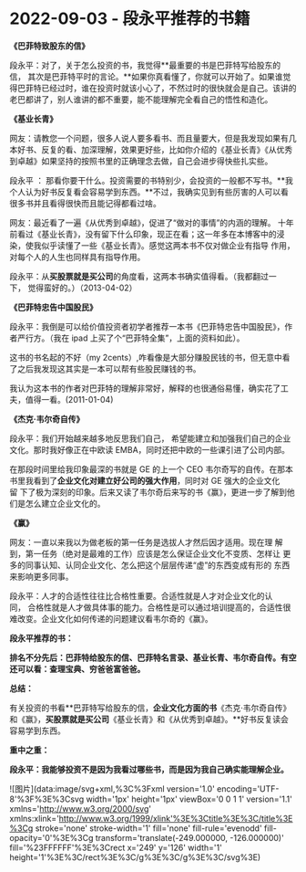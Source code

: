 # 2022-09-03 - 段永平推荐的书籍

**《巴菲特致股东的信》**

段永平：对了，关于怎么投资的书，我觉得**最重要的书是巴菲特写给股东的信， 其次是巴菲特平时的言论。**如果你真看懂了，你就可以开始了。如果谁觉得巴菲特已经过时，谁在投资时就该小心了，不然过时的很快就会是自己。该讲的老巴都讲了，别人谁讲的都不重要，能不能理解完全看自己的悟性和造化。

**《基业长青》**

网友：请教您一个问题，很多人说人要多看书、而且量要大，但是我发现如果有几本好书、反复的看、加深理解，效果更好些，比如你介绍的《基业长青》《从优秀到卓越》如果坚持的按照书里的正确理念去做，自己会进步得快些扎实些。

段永平 ： 那看你要干什么。投资需要的书特别少，会投资的一般都不写书。**我个人认为好书反复看会容易学到东西。**不过，我确实见到有些厉害的人可以看很多书并且看得很快而且能记得都看过啥。

网友：最近看了一遍《从优秀到卓越》，促进了“做对的事情”的内涵的理解。 十年前看过《基业长青》，没有留下什么印象，现正在看；这一年多在本博客中的浸染，使我似乎读懂了一些《基业长青》。感觉这两本书不仅对做企业有指导 作用，对每个人的人生也同样具有指导作用。

段永平：从**买股票就是买公司**的角度看，这两本书确实值得看。（我都翻过一下， 觉得蛮好的。）（2013-04-02）

**《巴菲特忠告中国股民》**

段永平：我倒是可以给价值投资者初学者推荐一本书《巴菲特忠告中国股民》，作者严行方。（我在 ipad 上买了个“巴菲特全集”，上面的资料如此）。

这书的书名起的不好（my 2cents）,咋看像是大部分赚股民钱的书，但无意中看了之后我发现这其实是一本可以帮有些股民赚钱的书。

我认为这本书的作者对巴菲特的理解非常好，解释的也很通俗易懂，确实花了工夫，值得一看。(2011-01-04)

**《杰克·韦尔奇自传》**

段永平：我们开始越来越多地反思我们自己， 希望能建立和加强我们自己的企业文化。那时我好像正在中欧读 EMBA，同时还把中欧的一些课引进了公司内部。

在那段时间里给我印象最深的书就是 GE 的上一个 CEO 韦尔奇写的自传。在那本书里我看到了**企业文化对建立好公司的强大作用**，同时对 GE 强大的企业文化留 下了极为深刻的印象。后来又读了韦尔奇后来写的书《赢》，更进一步了解到他们是怎么建立企业文化的。

**《赢》**

网友：一直以来我以为做老板的第一任务是选拔人才然后因才适用。现在理 解到，第一任务（绝对是最难的工作）应该是怎么保证企业文化不变质、怎样让 更多的同事认知、认同企业文化、怎么把这个层层传递“虚”的东西变成有形的 东西来影响更多同事。

段永平：人才的合适性往往比合格性重要。合适性就是人才对企业文化的认同， 合格性就是人才做具体事的能力。合格性是可以通过培训提高的，合适性很难改变。企业文化如何传递的问题建议看韦尔奇的《赢》。

**段永平推荐的书：**

**排名不分先后：巴菲特给股东的信、巴菲特名言录、基业长青、韦尔奇自传。有空还可以看：查理宝典、穷爸爸富爸爸。**

**总结：**

有关投资的书看**巴菲特写给股东的信，**企业文化方面的书**《杰克·韦尔奇自传》和《赢》，**买股票就是买公司**《基业长青》和《从优秀到卓越》。**好书反复读会容易学到东西。

**重中之重：**

**段永平：我能够投资不是因为我看过哪些书，而是因为我自己确实能理解企业。**

![图片](data:image/svg+xml,%3C%3Fxml version='1.0' encoding='UTF-8'%3F%3E%3Csvg width='1px' height='1px' viewBox='0 0 1 1' version='1.1' xmlns='http://www.w3.org/2000/svg' xmlns:xlink='http://www.w3.org/1999/xlink'%3E%3Ctitle%3E%3C/title%3E%3Cg stroke='none' stroke-width='1' fill='none' fill-rule='evenodd' fill-opacity='0'%3E%3Cg transform='translate(-249.000000, -126.000000)' fill='%23FFFFFF'%3E%3Crect x='249' y='126' width='1' height='1'%3E%3C/rect%3E%3C/g%3E%3C/g%3E%3C/svg%3E)